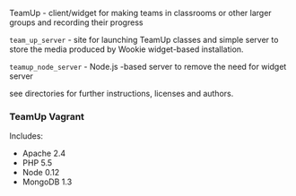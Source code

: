 
TeamUp - client/widget for making teams in classrooms or other larger groups and recording their progress

`team_up_server` - site for launching TeamUp classes and simple server to store the media produced by Wookie widget-based installation.

`teamup_node_server` - Node.js -based server to remove the need for widget server 

see directories for further instructions, licenses and authors.
 

### TeamUp Vagrant

Includes:

- Apache 2.4
- PHP 5.5
- Node 0.12
- MongoDB 1.3

